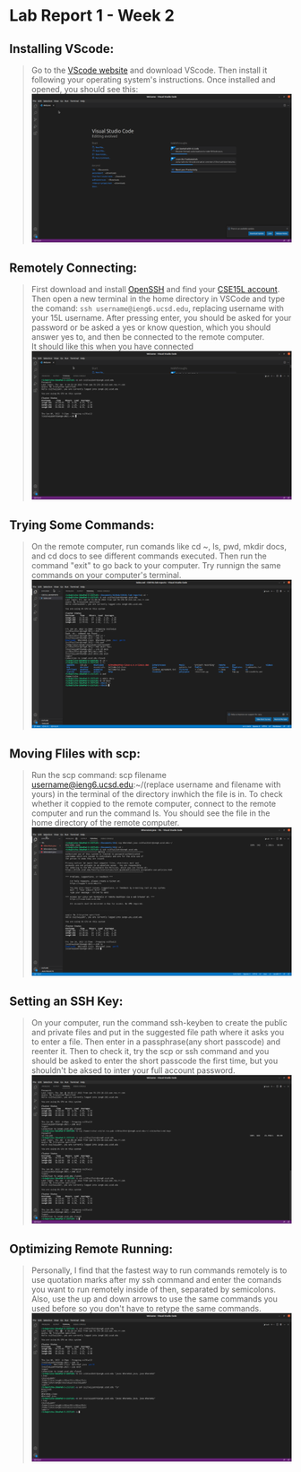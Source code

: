 
# Lab Report 1 - Week 2


## Installing VScode:
> Go to the [VScode website](https://code.visualstudio.com/) and download VScode. Then install it following your operating system's instructions. Once installed and opened, you should see this: 
![alt text](15Llab1.png)

## Remotely Connecting:
> First download and install [OpenSSH](https://docs.microsoft.com/en-us/windows-server/administration/openssh/openssh_install_firstuse) and find your [CSE15L account](https://sdacs.ucsd.edu/~icc/index.php). Then open a new terminal in the home directory in VSCode and type the comand: ```ssh username@ieng6.ucsd.edu```, replacing username with your 15L username. After pressing enter, you should be asked for your password or be asked a yes or know question, which you should answer yes to, and then be connected to the remote computer.
<br> It should like this when you have connected
![alt text](15llab12.png)

## Trying Some Commands:

> On the remote computer, run comands like cd ~, ls, pwd, mkdir docs, and cd docs to see different commands executed. Then run the command "exit" to go back to your computer. Try runnign the same commands on your computer's terminal. 
![alt text](15lpt4lab1fin.png)

## Moving Fliles with scp:
> Run the scp command: scp filename username@ieng6.ucsd.edu:~/(replace username and filename with yours) in the terminal of the directory inwhich the file is in. To check whether it coppied to the remote computer, connect to the remote computer and run the command ls. You should see the file in the home directory of the remote computer. 
![alt text](15llab1pt5final.png) 

## Setting an SSH Key:
> On your computer, run the command ssh-keyben to create the public and private files and put in the suggested file path where it asks you to enter a file. Then enter in a passphrase(any short passcode) and reenter it. Then to check it, try the scp or ssh command and you should be asked to enter the short passcode the first time, but you shouldn't be aksed to inter your full account password. 
![alt text](15llab1pt61.png)
## Optimizing Remote Running:
> Personally, I find that the fastest way to run commands remotely is to use quotation marks after my ssh command and enter the comands you want to run remotely inside of then, separated by semicolons. Also, use the up and down arrows to use the same commands you used before so you don't have to retype the same commands. 
![alt text](15lpt71.png)
